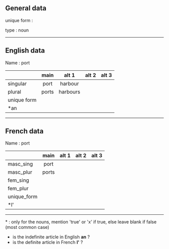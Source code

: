 ## General data

unique form :

type : noun

---

## English data

Name : port

|             | main  |  alt 1   | alt 2 | alt 3 |
| :---------- | :---: | :------: | :---: | ----- |
| singular    | port  | harbour  |       |       |
| plural      | ports | harbours |       |       |
| unique form |       |          |       |       |
| \*an        |       |          |       |       |

---

## French data

Name : port

|             | main  | alt 1 | alt 2 | alt 3 |
| :---------- | :---: | :---: | :---: | :---: |
| masc_sing   | port  |       |       |       |
| masc_plur   | ports |       |       |       |
| fem_sing    |       |       |       |       |
| fem_plur    |       |       |       |       |
| unique_form |       |       |       |       |
| \*l'        |       |       |       |       |

---

\* : only for the nouns, mention 'true' or 'x' if true, else leave blank if false (most common case)

- is the indefinite article in English **an** ?
- is the definite article in French **l'** ?
